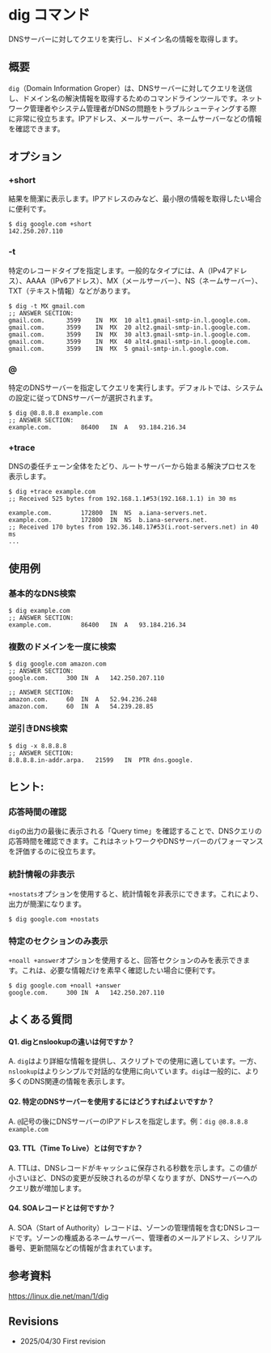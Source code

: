 # dig コマンド

DNSサーバーに対してクエリを実行し、ドメイン名の情報を取得します。

## 概要

`dig`（Domain Information Groper）は、DNSサーバーに対してクエリを送信し、ドメイン名の解決情報を取得するためのコマンドラインツールです。ネットワーク管理者やシステム管理者がDNSの問題をトラブルシューティングする際に非常に役立ちます。IPアドレス、メールサーバー、ネームサーバーなどの情報を確認できます。

## オプション

### **+short**

結果を簡潔に表示します。IPアドレスのみなど、最小限の情報を取得したい場合に便利です。

```console
$ dig google.com +short
142.250.207.110
```

### **-t**

特定のレコードタイプを指定します。一般的なタイプには、A（IPv4アドレス）、AAAA（IPv6アドレス）、MX（メールサーバー）、NS（ネームサーバー）、TXT（テキスト情報）などがあります。

```console
$ dig -t MX gmail.com
;; ANSWER SECTION:
gmail.com.		3599	IN	MX	10 alt1.gmail-smtp-in.l.google.com.
gmail.com.		3599	IN	MX	20 alt2.gmail-smtp-in.l.google.com.
gmail.com.		3599	IN	MX	30 alt3.gmail-smtp-in.l.google.com.
gmail.com.		3599	IN	MX	40 alt4.gmail-smtp-in.l.google.com.
gmail.com.		3599	IN	MX	5 gmail-smtp-in.l.google.com.
```

### **@**

特定のDNSサーバーを指定してクエリを実行します。デフォルトでは、システムの設定に従ってDNSサーバーが選択されます。

```console
$ dig @8.8.8.8 example.com
;; ANSWER SECTION:
example.com.		86400	IN	A	93.184.216.34
```

### **+trace**

DNSの委任チェーン全体をたどり、ルートサーバーから始まる解決プロセスを表示します。

```console
$ dig +trace example.com
;; Received 525 bytes from 192.168.1.1#53(192.168.1.1) in 30 ms

example.com.		172800	IN	NS	a.iana-servers.net.
example.com.		172800	IN	NS	b.iana-servers.net.
;; Received 170 bytes from 192.36.148.17#53(i.root-servers.net) in 40 ms
...
```

## 使用例

### 基本的なDNS検索

```console
$ dig example.com
;; ANSWER SECTION:
example.com.		86400	IN	A	93.184.216.34
```

### 複数のドメインを一度に検索

```console
$ dig google.com amazon.com
;; ANSWER SECTION:
google.com.		300	IN	A	142.250.207.110

;; ANSWER SECTION:
amazon.com.		60	IN	A	52.94.236.248
amazon.com.		60	IN	A	54.239.28.85
```

### 逆引きDNS検索

```console
$ dig -x 8.8.8.8
;; ANSWER SECTION:
8.8.8.8.in-addr.arpa.	21599	IN	PTR	dns.google.
```

## ヒント:

### 応答時間の確認

`dig`の出力の最後に表示される「Query time」を確認することで、DNSクエリの応答時間を確認できます。これはネットワークやDNSサーバーのパフォーマンスを評価するのに役立ちます。

### 統計情報の非表示

`+nostats`オプションを使用すると、統計情報を非表示にできます。これにより、出力が簡潔になります。

```console
$ dig google.com +nostats
```

### 特定のセクションのみ表示

`+noall +answer`オプションを使用すると、回答セクションのみを表示できます。これは、必要な情報だけを素早く確認したい場合に便利です。

```console
$ dig google.com +noall +answer
google.com.		300	IN	A	142.250.207.110
```

## よくある質問

#### Q1. digとnslookupの違いは何ですか？
A. `dig`はより詳細な情報を提供し、スクリプトでの使用に適しています。一方、`nslookup`はよりシンプルで対話的な使用に向いています。`dig`は一般的に、より多くのDNS関連の情報を表示します。

#### Q2. 特定のDNSサーバーを使用するにはどうすればよいですか？
A. `@`記号の後にDNSサーバーのIPアドレスを指定します。例：`dig @8.8.8.8 example.com`

#### Q3. TTL（Time To Live）とは何ですか？
A. TTLは、DNSレコードがキャッシュに保存される秒数を示します。この値が小さいほど、DNSの変更が反映されるのが早くなりますが、DNSサーバーへのクエリ数が増加します。

#### Q4. SOAレコードとは何ですか？
A. SOA（Start of Authority）レコードは、ゾーンの管理情報を含むDNSレコードです。ゾーンの権威あるネームサーバー、管理者のメールアドレス、シリアル番号、更新間隔などの情報が含まれています。

## 参考資料

https://linux.die.net/man/1/dig

## Revisions

- 2025/04/30 First revision